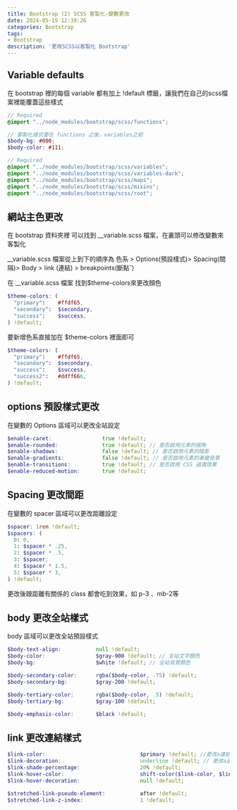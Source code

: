 ```yaml
---
title: Bootstrap (2) SCSS 客製化-變數更改
date: 2024-05-15 12:39:26
categories: Bootstrap
tags: 
- Bootstrap
description: '更改SCSS以客製化 Bootstrap'
---
```


## Variable defaults

在 bootstrap 裡的每個 variable 都有加上 !default 標籤，讓我們在自己的scss檔案裡能覆蓋這些樣式

``` scss
// Required
@import "../node_modules/bootstrap/scss/functions";

// 客製化樣式要在 functions 之後，variables之前
$body-bg: #000;
$body-color: #111;

// Required
@import "../node_modules/bootstrap/scss/variables";
@import "../node_modules/bootstrap/scss/variables-dark";
@import "../node_modules/bootstrap/scss/maps";
@import "../node_modules/bootstrap/scss/mixins";
@import "../node_modules/bootstrap/scss/root";
```

## 網站主色更改

在 bootstrap 資料夾裡 可以找到 __variable.scss 檔案，在裏頭可以修改變數來客製化

__variable.scss 檔案從上到下的順序為 色系 > Options(預設樣式)> Spacing(間隔)> Body > link (連結) > breakpoints(斷點ˇ)


在 __variable.scss 檔案 找到$theme-colors來更改顏色
``` scss
$theme-colors: (
  "primary":    #ffdf65,
  "secondary":  $secondary,
  "success":    $success,
) !default;
```

要新增色系直接加在 $theme-colors 裡面即可

``` scss
$theme-colors: (
  "primary":    #ffdf65,
  "secondary":  $secondary,
  "success":    $success,
  "success2":   #ddff666,
) !default;
```

## options 預設樣式更改

在變數的 Options 區域可以更改全站設定

``` scss
$enable-caret:                true !default;
$enable-rounded:              true !default; // 是否啟用元素的圓角
$enable-shadows:              false !default; // 是否啟用元素的陰影
$enable-gradients:            false !default; // 是否啟用元素的漸變背景
$enable-transitions:          true !default; // 是否啟用 CSS 過渡效果
$enable-reduced-motion:       true !default;
```

## Spacing 更改間距

在變數的 spacer 區域可以更改距離設定

``` scss
$spacer: 1rem !default;
$spacers: (
  0: 0,
  1: $spacer * .25,
  2: $spacer * .5,
  3: $spacer,
  4: $spacer * 1.5,
  5: $spacer * 3,
) !default;
```

更改後跟距離有關係的 class 都會吃到效果，如 p-3 、mb-2等

## body 更改全站樣式

body 區域可以更改全站預設樣式

``` scss
$body-text-align:           null !default;
$body-color:                $gray-900 !default; // 全站文字顏色
$body-bg:                   $white !default; // 全站背景顏色

$body-secondary-color:      rgba($body-color, .75) !default;
$body-secondary-bg:         $gray-200 !default;

$body-tertiary-color:       rgba($body-color, .5) !default;
$body-tertiary-bg:          $gray-100 !default;

$body-emphasis-color:       $black !default;
```

## link 更改連結樣式

``` scss
$link-color:                              $primary !default; //更改a連結顏色
$link-decoration:                         underline !default; // 更改a連結下底線
$link-shade-percentage:                   20% !default;
$link-hover-color:                        shift-color($link-color, $link-shade-percentage) !default;
$link-hover-decoration:                   null !default;

$stretched-link-pseudo-element:           after !default;
$stretched-link-z-index:                  1 !default;
```



